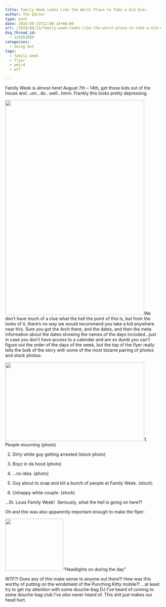 ```yaml
---
title: Family Week Looks Like the Worst Place to Take a Kid Ever
author: The Editor
type: post
date: 2010-08-13T12:00:14+00:00
url: /2010/08/13/family-week-looks-like-the-worst-place-to-take-a-kid-ever/
dsq_thread_id:
  - 129262609
categories:
  - Going Out
tags:
  - family week
  - flyer
  - weird
  - wtf

---
```

Family Week is almost here! August 7th &#8211; 14th, get those kids out of the house and&#8230;um&#8230;do&#8230;well&#8230;hmm. Frankly this looks pretty depressing.

[<img class="aligncenter size-full wp-image-6248" title="2010PeaceFlyer" src="http://media.punchingkitty.com/wordpress/2010/08/2010PeaceFlyer.jpg" alt="" width="450" height="695" />][1]We don&#8217;t have much of a clue what the hell the point of this is, but from the looks of it, there&#8217;s no way we would recommend you take a kid anywhere near this. Sure you got the Arch there, and the dates, and then the meta information about the dates showing the names of the days included&#8230;just in case you don&#8217;t have access to a calendar and are so dumb you can&#8217;t figure out the order of the days of the week, but the top of the flyer really tells the bulk of the story with some of the most bizarre pairing of photos and stock photos:

[<img class="aligncenter size-full wp-image-6249" title="peace_flyer_top" src="http://media.punchingkitty.com/wordpress/2010/08/peace_flyer_top.jpg" alt="" width="450" height="255" />][2]1. People mourning (photo)

2. Dirty white guy getting arrested (stock photo)

3. Boyz in da hood (photo)

4. &#8230;no idea. (photo)

5. Guy about to snap and kill a bunch of people at Family Week. (stock)

6. Unhappy white couple. (stock)

&#8230;St. Louis Family Week!  Seriously, what the hell is going on here?!

Oh and this was also apparently important enough to make the flyer:

[<img class="aligncenter size-full wp-image-6250" title="peace_flyer_lights" src="http://media.punchingkitty.com/wordpress/2010/08/peace_flyer_lights.jpg" alt="" width="188" height="169" />][3]&#8220;Headlights on during the day&#8221;

WTF?! Does any of this make sense to anyone out there?! How was this worthy of putting on the windshield of the Punching Kitty mobile?! &#8230;at least try to get my attention with some douche-bag DJ I&#8217;ve heard of coming to some douche-bag club I&#8217;ve _also_ never heard of. This shit just makes our head hurt.

 [1]: http://media.punchingkitty.com/wordpress/2010/08/2010PeaceFlyer.jpg
 [2]: http://media.punchingkitty.com/wordpress/2010/08/peace_flyer_top.jpg
 [3]: http://media.punchingkitty.com/wordpress/2010/08/peace_flyer_lights.jpg